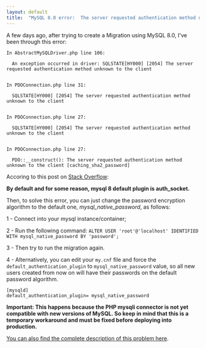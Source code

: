```yaml
---
layout: default
title:  "MySQL 8.0 error:  The server requested authentication method unknown to the client"
---
```


A few days ago, after trying to create a Migration using MySQL 8.0, I've been through this error:

```
In AbstractMySQLDriver.php line 106:

  An exception occurred in driver: SQLSTATE[HY000] [2054] The server requested authentication method unknown to the client


In PDOConnection.php line 31:

  SQLSTATE[HY000] [2054] The server requested authentication method unknown to the client


In PDOConnection.php line 27:

  SQLSTATE[HY000] [2054] The server requested authentication method unknown to the client


In PDOConnection.php line 27:

  PDO::__construct(): The server requested authentication method unknown to the client [caching_sha2_password]

```

Accoring to this post on [Stack Overflow](https://stackoverflow.com/questions/52364415/the-server-requested-authentication-method-unknown-to-the-client-php):

**By default and for some reason, mysql 8 default plugin is auth_socket.**


Then, to solve this error, you can just change the password encryption algorithm to the default one, *mysql_native_password*, as follows:


1 - Connect into your mysql instance/container;

2 - Run the following command: `ALTER USER 'root'@'localhost' IDENTIFIED WITH mysql_native_password
BY 'password';`

3 - Then try to run the migration again.

4 - Alternatively, you can edit your `my.cnf` file and force the `default_authentication_plugin` to `mysql_native_password` value, so all new users created from now on will have their passwords on the default password algorithm.

```
[mysqld]
default_authentication_plugin= mysql_native_password
```



**Important: This happens because the PHP mysqli connector is not yet compatible with new versions of MySQL. So keep in mind that this is a temporary workaround and must be fixed before deploying into production.**

[You can also find the complete description of this problem here](https://mysqlserverteam.com/upgrading-to-mysql-8-0-default-authentication-plugin-considerations/).

